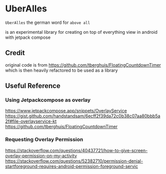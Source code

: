 # UberAlles
`UberAlles` the german word for `above all`

is an experimental library for creating on top of everything view
in android with jetpack compose

## Credit
original code is from https://github.com/tberghuis/FloatingCountdownTimer
which is then heavily refactored to be used as a library

## Useful Reference

### Using Jetpackcompose as overlay
https://www.jetpackcompose.app/snippets/OverlayService
https://gist.github.com/handstandsam/6ecff2f39da72c0b38c07aa80bbb5a2f#file-overlayservice-kt
https://github.com/tberghuis/FloatingCountdownTimer

### Requesting Overlay Permission
https://stackoverflow.com/questions/40437721/how-to-give-screen-overlay-permission-on-my-activity
https://stackoverflow.com/questions/52382710/permission-denial-startforeground-requires-android-permission-foreground-servic


